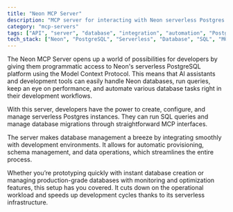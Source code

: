 ```yaml
---
title: "Neon MCP Server"
description: "MCP server for interacting with Neon serverless Postgres databases and management API"
category: "mcp-servers"
tags: ["API", "server", "database", "integration", "automation", "PostgreSQL", "serverless", "management"]
tech_stack: ["Neon", "PostgreSQL", "Serverless", "Database", "SQL", "MCP"]
---
```


The Neon MCP Server opens up a world of possibilities for developers by giving them programmatic access to Neon's serverless PostgreSQL platform using the Model Context Protocol. This means that AI assistants and development tools can easily handle Neon databases, run queries, keep an eye on performance, and automate various database tasks right in their development workflows.

With this server, developers have the power to create, configure, and manage serverless Postgres instances. They can run SQL queries and manage database migrations through straightforward MCP interfaces. 

The server makes database management a breeze by integrating smoothly with development environments. It allows for automatic provisioning, schema management, and data operations, which streamlines the entire process. 

Whether you’re prototyping quickly with instant database creation or managing production-grade databases with monitoring and optimization features, this setup has you covered. It cuts down on the operational workload and speeds up development cycles thanks to its serverless infrastructure.